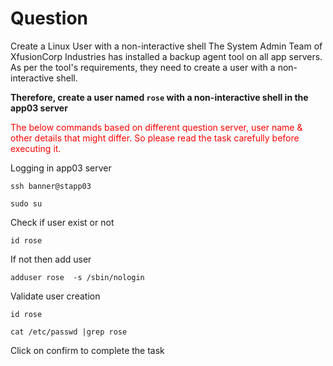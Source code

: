 # Question

Create a Linux User with a non-interactive shell The System Admin Team of XfusionCorp Industries has installed a backup agent tool on all app servers. As per the tool's requirements, they need to create a user with a non-interactive shell. 

**Therefore, create a user named `rose` with a non-interactive shell in the app03 server**

<span style="color: red;">The below commands based on different question server, user name & other details that might differ. So please read the task carefully before executing it. </span>

Logging in app03 server

```
ssh banner@stapp03
```

```
sudo su
```
Check if user exist or not

```
id rose
```
If not then add user

```
adduser rose  -s /sbin/nologin
```
Validate user creation

```
id rose
```
```
cat /etc/passwd |grep rose
```
Click on confirm to complete the task